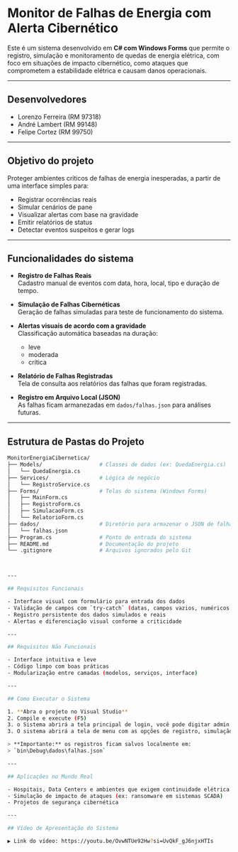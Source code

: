﻿# Monitor de Falhas de Energia com Alerta Cibernético

Este é um sistema desenvolvido em **C# com Windows Forms** que permite o registro, simulação e monitoramento de quedas de energia elétrica, com foco em situações de impacto cibernético, como ataques que comprometem a estabilidade elétrica e causam danos operacionais.

---

## Desenvolvedores
- Lorenzo Ferreira (RM 97318)
- André Lambert (RM 99148)  
- Felipe Cortez (RM 99750)  

---

## Objetivo do projeto

Proteger ambientes críticos de falhas de energia inesperadas, a partir de uma interface simples para:

- Registrar ocorrências reais
- Simular cenários de pane
- Visualizar alertas com base na gravidade
- Emitir relatórios de status
- Detectar eventos suspeitos e gerar logs

---

## Funcionalidades do sistema

- **Registro de Falhas Reais**  
  Cadastro manual de eventos com data, hora, local, tipo e duração de tempo.

- **Simulação de Falhas Cibernéticas**  
  Geração de falhas simuladas para teste de funcionamento do sistema.

- **Alertas visuais de acordo com a gravidade**  
  Classificação automática baseadas na duração:
  - leve
  - moderada
  - crítica

- **Relatório de Falhas Registradas**  
  Tela de consulta aos relatórios das falhas que foram registradas.

- **Registro em Arquivo Local (JSON)**  
  As falhas ficam armanezadas em `dados/falhas.json` para análises futuras.

---

## Estrutura de Pastas do Projeto

```bash
MonitorEnergiaCibernetica/
├── Models/                  # Classes de dados (ex: QuedaEnergia.cs)
│   └── QuedaEnergia.cs
├── Services/                # Lógica de negócio
│   └── RegistroService.cs
├── Forms/                   # Telas do sistema (Windows Forms)
│   ├── MainForm.cs
│   ├── RegistroForm.cs
│   ├── SimulacaoForm.cs
│   └── RelatorioForm.cs
├── dados/                   # Diretório para armazenar o JSON de falhas
│   └── falhas.json
├── Program.cs               # Ponto de entrada do sistema
├── README.md                # Documentação do projeto
└── .gitignore               # Arquivos ignorados pelo Git



---

## Requisitos Funcionais

- Interface visual com formulário para entrada dos dados
- Validação de campos com `try-catch` (datas, campos vazios, numéricos etc.)
- Registro persistente dos dados simulados e reais
- Alertas e diferenciação visual conforme a criticidade

---

## Requisitos Não Funcionais

- Interface intuitiva e leve
- Código limpo com boas práticas
- Modularização entre camadas (modelos, serviços, interface)

---

## Como Executar o Sistema

1. **Abra o projeto no Visual Studio**
2. Compile e execute (F5)
3. o Sistema abrirá a tela principal de login, você pode digitar admin para login e senha.
3. O sistema abrirá a tela de menu com as opções de registro, simulação e relatório, logs e sair.

> **Importante:** os registros ficam salvos localmente em:  
> `bin\Debug\dados\falhas.json`

---

## Aplicações no Mundo Real

- Hospitais, Data Centers e ambientes que exigem continuidade elétrica
- Simulação de impacto de ataques (ex: ransomware em sistemas SCADA)
- Projetos de segurança cibernética

---

## Vídeo de Apresentação do Sistema

▶️ Link do vídeo: https://youtu.be/OvwNTUe92Hw?si=UvQkF_gJ6njxHTIs


